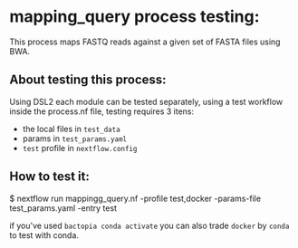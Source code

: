 # mapping_query process testing:

This process maps FASTQ reads against a given set of FASTA files using BWA.

## About testing this process:

Using DSL2 each module can be tested separately, using a test workflow inside the process.nf file, testing requires 3 itens:  
- the local files in `test_data` 
- params in  `test_params.yaml`
- `test` profile in `nextflow.config`

## How to test it:

$ nextflow run mappingg_query.nf -profile test,docker -params-file test_params.yaml -entry test


if you've used `bactopia conda activate` you can also trade `docker` by `conda` to test with conda. 
